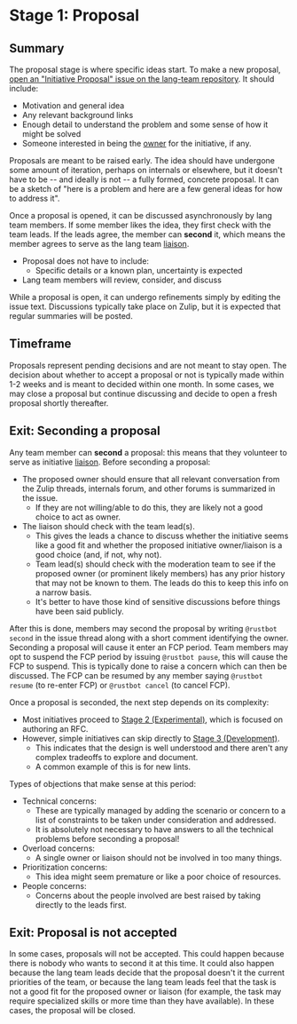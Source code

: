 # Stage 1: Proposal

## Summary

The proposal stage is where specific ideas start. To make a new proposal, [open an "Initiative Proposal" issue on the lang-team repository][open-proposal]. It should include:

- Motivation and general idea
- Any relevant background links
- Enough detail to understand the problem and some sense of how it might be solved
- Someone interested in being the [owner] for the initiative, if any.

[open-proposal]: https://github.com/rust-lang/lang-team/issues/new/choose

Proposals are meant to be raised early. The idea should have undergone some amount of iteration, perhaps on internals or elsewhere, but it doesn't have to be -- and ideally is not -- a fully formed, concrete proposal. It can be a sketch of "here is a problem and here are a few general ideas for how to address it".

Once a proposal is opened, it can be discussed asynchronously by lang team members. If some member likes the idea, they first check with the team leads. If the leads agree, the member can **second** it, which means the member agrees to serve as the lang team [liaison].

[owner]: ../roles/owner.md
[liaison]: ../roles/liaison.md

- Proposal does not have to include:
  - Specific details or a known plan, uncertainty is expected
- Lang team members will review, consider, and discuss

While a proposal is open, it can undergo refinements simply by editing the issue text. Discussions typically take place on Zulip, but it is expected that regular summaries will be posted.

## Timeframe

Proposals represent pending decisions and are not meant to stay open. The decision about whether to accept a proposal or not is typically made within 1-2 weeks and is meant to decided within one month. In some cases, we may close a proposal but continue discussing and decide to open a fresh proposal shortly thereafter.

## Exit: Seconding a proposal

Any team member can **second** a proposal: this means that they volunteer to serve as initiative [liaison]. Before seconding a proposal:

- The proposed owner should ensure that all relevant conversation from the Zulip threads, internals forum, and other forums is summarized in the issue.
  - If they are not willing/able to do this, they are likely not a good choice to act as owner.
- The liaison should check with the team lead(s).
  - This gives the leads a chance to discuss whether the initiative seems like a good fit and whether the proposed initiative owner/liaison is a good choice (and, if not, why not).
  - Team lead(s) should check with the moderation team to see if the proposed owner (or prominent likely members) has any prior history that may not be known to them. The leads do this to keep this info on a narrow basis.
  - It's better to have those kind of sensitive discussions before things have been said publicly.

After this is done, members may second the proposal by writing `@rustbot second` in the issue thread along with a short comment identifying the owner. Seconding a proposal will cause it enter an FCP period. Team members may opt to suspend the FCP period by issuing `@rustbot pause`, this will cause the FCP to suspend. This is typically done to raise a concern which can then be discussed. The FCP can be resumed by any member saying `@rustbot resume` (to re-enter FCP) or `@rustbot cancel` (to cancel FCP).

Once a proposal is seconded, the next step depends on its complexity:

- Most initiatives proceed to [Stage 2 (Experimental)](./experimental.md), which is focused on authoring an RFC.
- However, simple initiatives can skip directly to [Stage 3 (Development)](./development.md).
  - This indicates that the design is well understood and there aren't any complex tradeoffs to explore and document.
  - A common example of this is for new lints.

Types of objections that make sense at this period:

- Technical concerns:
  - These are typically managed by adding the scenario or concern to a list of constraints to be taken under consideration and addressed.
  - It is absolutely not necessary to have answers to all the technical problems before seconding a proposal!
- Overload concerns:
  - A single owner or liaison should not be involved in too many things.
- Prioritization concerns:
  - This idea might seem premature or like a poor choice of resources.
- People concerns:
  - Concerns about the people involved are best raised by taking directly to the leads first.

## Exit: Proposal is not accepted

In some cases, proposals will not be accepted. This could happen because there is nobody who wants to second it at this time. It could also happen because the lang team leads decide that the proposal doesn't it the current priorities of the team, or because the lang team leads feel that the task is not a good fit for the proposed owner or liaison (for example, the task may require specialized skills or more time than they have available). In these cases, the proposal will be closed.

